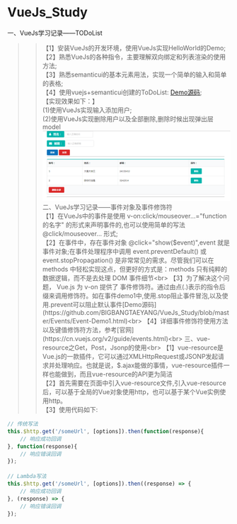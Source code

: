 # VueJs_Study
一、VueJs学习记录——TODoList<br>
>>【1】安装VueJs的开发环境，使用VueJs实现HelloWorld的Demo;<br>
>>【2】熟悉VueJs的各种指令，主要理解双向绑定和列表渲染的使用方法;<br>
>>【3】熟悉semanticui的基本元素用法，实现一个简单的输入和简单的表格;<br>
>>【4】使用vuejs+semanticui创建的ToDoList: [Demo源码](https://github.com/BIGBANGTAEYANG/VueJs_Study/tree/master/ToDoList);<br>
>>【实现效果如下：】<br>
>>(1)使用VueJs实现输入添加用户;<br>
>>(2)使用VueJs实现删除用户以及全部删除,删除时候出现弹出层model<br>
>>![](https://github.com/BIGBANGTAEYANG/VueJs_Study/blob/master/DemoImage/todolist.png)<br>
二、VueJs学习记录——事件对象及事件修饰符<br>
>>【1】在VueJs中的事件是使用 v-on:click/mouseover...="function的名字" 的形式来声明事件的,也可以使用简单的写法 @click/mouseover... 形式;<br>
>>【2】在事件中，存在事件对象 @click="show($event)",event 就是事件对象;在事件处理程序中调用 event.preventDefault() 或 event.stopPropagation() 是非常常见的需求。尽管我们可以在 methods 中轻松实现这点，但更好的方式是：methods 只有纯粹的数据逻辑，而不是去处理 DOM 事件细节<br>
>>【3】为了解决这个问题， Vue.js 为 v-on 提供了 事件修饰符。通过由点(.)表示的指令后缀来调用修饰符。如在事件demo1中,使用.stop阻止事件冒泡,以及使用.prevent可以阻止默认事件[Demo源码](https://github.com/BIGBANGTAEYANG/VueJs_Study/blob/master/Events/Event-Demo1.html)<br>
>>【4】详细事件修饰符使用方法以及键值修饰符方法，参考[官网](https://cn.vuejs.org/v2/guide/events.html)<br>
三、vue-resource之Get，Post，Jsonp的使用<br>
>>【1】vue-resource是Vue.js的一款插件，它可以通过XMLHttpRequest或JSONP发起请求并处理响应。也就是说，$.ajax能做的事情，vue-resource插件一样也能做到，而且vue-resource的API更为简洁<br>
>>【2】首先需要在页面中引入vue-resource文件,引入vue-resource后，可以基于全局的Vue对象使用http，也可以基于某个Vue实例使用http。<br>
>>【3】使用代码如下:
```javascript
// 传统写法
this.$http.get('/someUrl', [options]).then(function(response){
    // 响应成功回调
}, function(response){
    // 响应错误回调
});

// Lambda写法
this.$http.get('/someUrl', [options]).then((response) => {
    // 响应成功回调
}, (response) => {
    // 响应错误回调
});
```